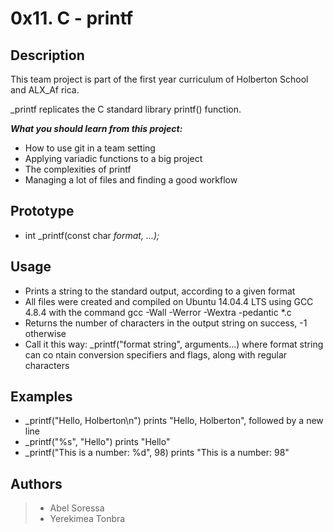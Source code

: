 # 0x11. C - printf                                                                   
## Description                                                                       
                                                                                     
This team project is part of the first year curriculum of Holberton School and ALX_Af
rica.                                                                                
                                                                                     
_printf replicates the C standard library printf() function.                         
                                                                                     
                                                                                     
***What you should learn from this project:***                                       
                                                                                     
- How to use git in a team setting                                                   
- Applying variadic functions to a big project                                       
- The complexities of printf                                                         
- Managing a lot of files and finding a good workflow                                
                                                                                     
## Prototype                                                                         
* int _printf(const char *format, ...);*                                             
                                                                                     
## Usage                                                                             
- Prints a string to the standard output, according to a given format                
- All files were created and compiled on Ubuntu 14.04.4 LTS using GCC 4.8.4 with the 
command gcc -Wall -Werror -Wextra -pedantic *.c                                      
- Returns the number of characters in the output string on success, -1 otherwise     
- Call it this way: _printf("format string", arguments...) where format string can co
ntain conversion specifiers and flags, along with regular characters                 
## Examples                                                                          
- _printf("Hello, Holberton\n") prints "Hello, Holberton", followed by a new line    
- _printf("%s", "Hello") prints "Hello"                                              
- _printf("This is a number: %d", 98) prints "This is a number: 98"                  
                                                                                     
## Authors                                                                           
> - Abel Soressa                           
> - Yerekimea Tonbra       
